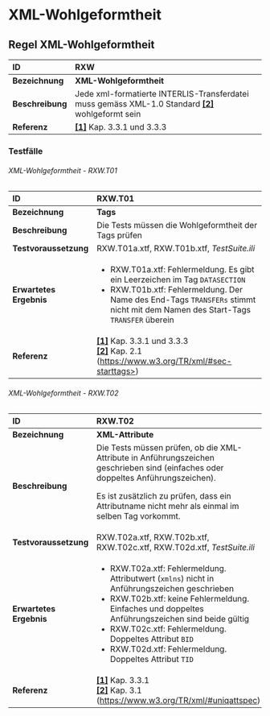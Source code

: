 # XML-Wohlgeformtheit

## Regel XML-Wohlgeformtheit
|ID|RXW
|:--|:--
|**Bezeichnung**|**XML-Wohlgeformtheit**
|**Beschreibung**|Jede xml-formatierte INTERLIS-Transferdatei muss gemäss XML-1.0 Standard **[[2]](#2-w3c-extensible-markup-language-xml-10-fifth-edition-26112008)** wohlgeformt sein |
|**Referenz**|**[[1]](bib.md#1-kogis-interlis-2--referenzhandbuch-13042006)** Kap. 3.3.1 und 3.3.3

### Testfälle
###### XML-Wohlgeformtheit - RXW.T01
|ID|RXW.T01
|:--|:--
|**Bezeichnung**|**Tags**
|**Beschreibung**|Die Tests müssen die Wohlgeformtheit der Tags prüfen
|**Testvoraussetzung**|RXW.T01a.xtf, RXW.T01b.xtf, *TestSuite.ili*
|**Erwartetes Ergebnis**|<ul><li>RXW.T01a.xtf: Fehlermeldung. Es gibt ein Leerzeichen im Tag ```DATASECTION```</li><li>RXW.T01b.xtf: Fehlermeldung. Der Name des End-Tags ```TRANSFERs``` stimmt nicht mit dem Namen des Start-Tags ```TRANSFER``` überein</li></ul>
|**Referenz**|**[[1]](bib.md#1-kogis-interlis-2--referenzhandbuch-13042006)** Kap. 3.3.1 und 3.3.3 <br/>**[[2]](#2-w3c-extensible-markup-language-xml-10-fifth-edition-26112008)** Kap. 2.1 (https://www.w3.org/TR/xml/#sec-starttags>)

###### XML-Wohlgeformtheit - RXW.T02
|ID|RXW.T02
|:--|:--
|**Bezeichnung**|**XML-Attribute**
|**Beschreibung**|Die Tests müssen prüfen, ob die XML-Attribute in Anführungszeichen geschrieben sind (einfaches oder doppeltes Anführungszeichen). <p>Es ist zusätzlich zu prüfen, dass ein Attributname nicht mehr als einmal im selben Tag vorkommt.</p>
|**Testvoraussetzung**|RXW.T02a.xtf, RXW.T02b.xtf, RXW.T02c.xtf, RXW.T02d.xtf, *TestSuite.ili*
|**Erwartetes Ergebnis**|<ul><li>RXW.T02a.xtf: Fehlermeldung. Attributwert (```xmlns```) nicht in Anführungszeichen geschrieben</li><li>RXW.T02b.xtf: keine Fehlermeldung. Einfaches und doppeltes Anführungszeichen sind beide gültig</li><li>RXW.T02c.xtf: Fehlermeldung. Doppeltes Attribut ```BID```</li><li>RXW.T02d.xtf: Fehlermeldung. Doppeltes Attribut ```TID```</li></ul>
|**Referenz**|**[[1]](bib.md#1-kogis-interlis-2--referenzhandbuch-13042006)** Kap. 3.3.1<br/>**[[2]](#2-w3c-extensible-markup-language-xml-10-fifth-edition-26112008)** Kap. 3.1 (https://www.w3.org/TR/xml/#uniqattspec)
